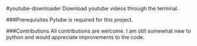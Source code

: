 #youtube-downloader
Download youtube videos through the terminal.

###Prerequisites
Pytube is required for this project.

###Contributions
All contributions are welcome. I am still somewhat new to python and would appreciate improvements to the code.
